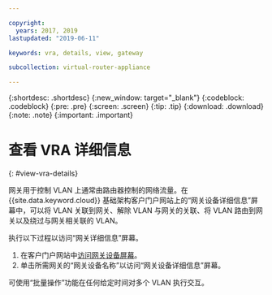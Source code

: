 ```yaml
---

copyright:
  years: 2017, 2019
lastupdated: "2019-06-11"

keywords: vra, details, view, gateway

subcollection: virtual-router-appliance

---
```


{:shortdesc: .shortdesc}
{:new_window: target="_blank"}
{:codeblock: .codeblock}
{:pre: .pre}
{:screen: .screen}
{:tip: .tip}
{:download: .download}
{:note: .note}
{:important: .important}

# 查看 VRA 详细信息
{: #view-vra-details}

网关用于控制 VLAN 上通常由路由器控制的网络流量。在 {{site.data.keyword.cloud}} 基础架构客户门户网站上的“网关设备详细信息”屏幕中，可以将 VLAN 关联到网关、解除 VLAN 与网关的关联、将 VLAN 路由到网关以及绕过与网关相关联的 VLAN。

执行以下过程以访问“网关详细信息”屏幕。

1. 在客户门户网站中[访问网关设备屏幕](/docs/infrastructure/virtual-router-appliance?topic=virtual-router-appliance-view-all-vras)。
2. 单击所需网关的“网关设备名称”以访问“网关设备详细信息”屏幕。

可使用“批量操作”功能在任何给定时间对多个 VLAN 执行交互。
